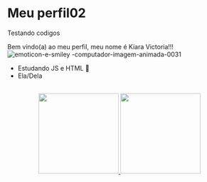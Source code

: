 # Meu perfil02
 Testando codigos

Bem vindo(a) ao meu perfil, meu nome é Kiara Victoria!!! <img src="https://www.imagensanimadas.com/data/media/318/emoticon-e-smiley-computador-imagem-animada-0031.gif" border="0" alt="emoticon-e-smiley -computador-imagem-animada-0031"/></a>

- Estudando JS e HTML 🌱
- Ela/Dela

<br>
<div align="center">
  <a href="https://github.com/NegrescoDemon02%22%3E">
  <img height="180em" src="https://github-readme-stats.vercel.app/api?username=NegrescoDemon02&show_icons=true&theme=dracula&include_all_commits=true&count_private=true%22/%3E">
  <img height="180em" src="https://github-readme-stats.vercel.app/api/top-langs/?username=NegrescoDemon02&layout=compact&langs_count=7&theme=dracula%22/%3E"> 
</div>